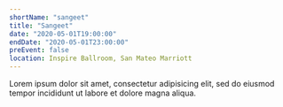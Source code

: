 ```yaml
---
shortName: "sangeet"
title: "Sangeet"
date: "2020-05-01T19:00:00"
endDate: "2020-05-01T23:00:00"
preEvent: false
location: Inspire Ballroom, San Mateo Marriott
---
```


Lorem ipsum dolor sit amet, consectetur adipisicing elit, sed do eiusmod
tempor incididunt ut labore et dolore magna aliqua.
